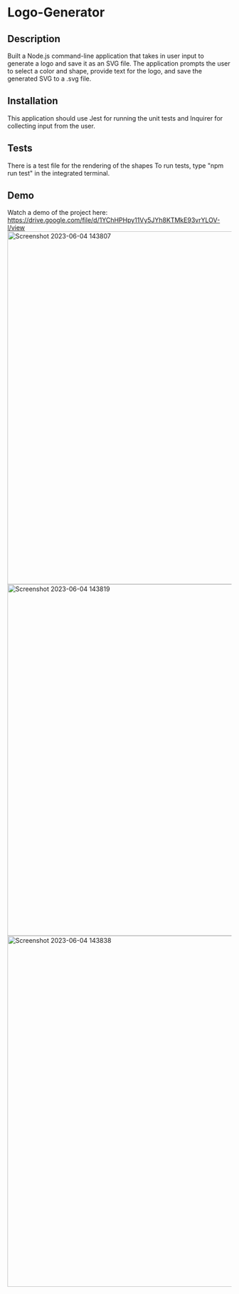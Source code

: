 # Logo-Generator

## Description
Built a Node.js command-line application that takes in user input to generate a logo and save it as an SVG file. The application prompts the user to select a color and shape, provide text for the logo, and save the generated SVG to a .svg file.

## Installation
This application should use Jest for running the unit tests and Inquirer for collecting input from the user.

## Tests
There is a test file for the rendering of the shapes To run tests, type "npm run test" in the integrated terminal.

## Demo
Watch a demo of the project here: https://drive.google.com/file/d/1YChHPHpy11Vy5JYh8KTMkE93vrYLOV-l/view
<img width="791" alt="Screenshot 2023-06-04 143807" src="https://github.com/TonnTribe/Logo-Generator/assets/127579030/1c424d97-df61-4a8d-bee0-4e96d2e1e391">
<img width="788" alt="Screenshot 2023-06-04 143819" src="https://github.com/TonnTribe/Logo-Generator/assets/127579030/107aa309-0148-4c0e-b097-2df2791c60b6">
<img width="787" alt="Screenshot 2023-06-04 143838" src="https://github.com/TonnTribe/Logo-Generator/assets/127579030/9d4a1897-a221-485e-83a9-d3d3458f27cb">
